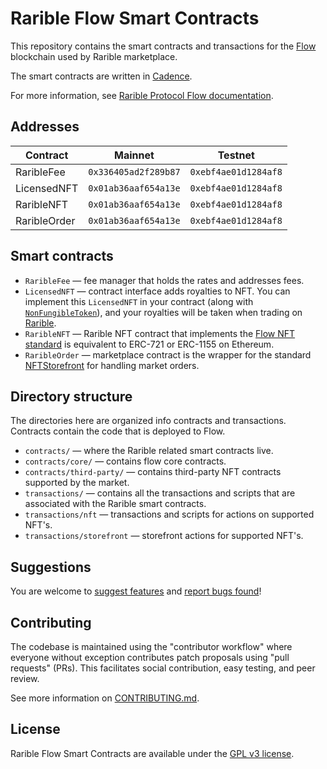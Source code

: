 # Rarible Flow Smart Contracts

This repository contains the smart contracts and transactions for the [Flow](https://www.docs.onflow.org) blockchain used by Rarible marketplace.

The smart contracts are written in [Cadence](https://docs.onflow.org/cadence).

For more information, see [Rarible Protocol Flow documentation](https://docs.rarible.org/flow/flow-overview/).

## Addresses

| Contract     | Mainnet              | Testnet              |
|--------------|----------------------|----------------------|
| RaribleFee   | `0x336405ad2f289b87` | `0xebf4ae01d1284af8` |
| LicensedNFT  | `0x01ab36aaf654a13e` | `0xebf4ae01d1284af8` |
| RaribleNFT   | `0x01ab36aaf654a13e` | `0xebf4ae01d1284af8` |
| RaribleOrder | `0x01ab36aaf654a13e` | `0xebf4ae01d1284af8` |

## Smart contracts

* `RaribleFee` — fee manager that holds the rates and addresses fees.
* `LicensedNFT` — contract interface adds royalties to NFT. You can implement this `LicensedNFT` in your contract (along with [`NonFungibleToken`](https://github.com/onflow/flow-nft)), and your royalties will be taken when trading on [Rarible](https://rarible.com/).
* `RaribleNFT` — Rarible NFT contract that implements the [Flow NFT standard](https://github.com/onflow/flow-nft) is equivalent to ERC-721 or ERC-1155 on Ethereum.
* `RaribleOrder` — marketplace contract is the wrapper for the standard [NFTStorefront](https://github.com/onflow/nft-storefront) for handling market orders.

## Directory structure

The directories here are organized info contracts and transactions. Contracts contain the code that is deployed to
Flow.

* `contracts/` — where the Rarible related smart contracts live.
* `contracts/core/` — contains flow core contracts.
* `contracts/third-party/` — contains third-party NFT contracts supported by the market.
* `transactions/` — contains all the transactions and scripts that are associated with the Rarible smart
  contracts.
* `transactions/nft` — transactions and scripts for actions on supported NFT's.
* `transactions/storefront` — storefront actions for supported NFT's.

## Suggestions

You are welcome to [suggest features](https://github.com/rarible/protocol/discussions) and [report bugs found](https://github.com/rarible/protocol/issues)!

## Contributing

The codebase is maintained using the "contributor workflow" where everyone without exception contributes patch proposals using "pull requests" (PRs). This facilitates social contribution, easy testing, and peer review.

See more information on [CONTRIBUTING.md](https://github.com/rarible/protocol/blob/main/CONTRIBUTING.md).

## License

Rarible Flow Smart Contracts are available under the [GPL v3 license](LICENSE).
